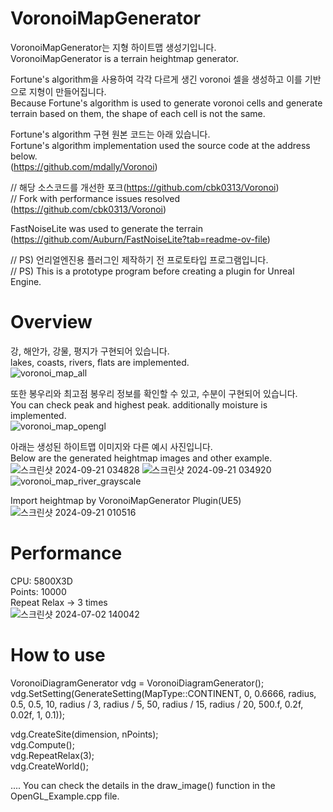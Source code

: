# VoronoiMapGenerator
VoronoiMapGenerator는 지형 하이트맵 생성기입니다.  
VoronoiMapGenerator is a terrain heightmap generator.

Fortune's algorithm을 사용하여 각각 다르게 생긴 voronoi 셀을 생성하고 이를 기반으로 지형이 만들어집니다.  
Because Fortune's algorithm is used to generate voronoi cells and generate terrain based on them, the shape of each cell is not the same.

Fortune's algorithm 구현 원본 코드는 아래 있습니다.  
Fortune's algorithm implementation used the source code at the address below.  
(https://github.com/mdally/Voronoi)

// 해당 소스코드를 개선한 포크(https://github.com/cbk0313/Voronoi)  
// Fork with performance issues resolved (https://github.com/cbk0313/Voronoi)  

FastNoiseLite was used to generate the terrain (https://github.com/Auburn/FastNoiseLite?tab=readme-ov-file)  

// PS) 언리얼엔진용 플러그인 제작하기 전 프로토타입 프로그램입니다.  
// PS) This is a prototype program before creating a plugin for Unreal Engine.  
# Overview
강, 해안가, 강물, 평지가 구현되어 있습니다.  
lakes, coasts, rivers, flats are implemented.  
![voronoi_map_all](https://github.com/cbk0313/VoronoiMapGenerator/assets/66576971/87fcbb28-c350-47b5-bbd5-e3cb7c0d0586)

또한 봉우리와 최고점 봉우리 정보를 확인할 수 있고, 수분이 구현되어 있습니다.  
You can check peak and highest peak. additionally moisture is implemented.  
![voronoi_map_opengl](https://github.com/cbk0313/VoronoiMapGenerator/assets/66576971/b19122a2-093a-406a-8027-0a227254f3cc)

아래는 생성된 하이트맵 이미지와 다른 예시 사진입니다.  
Below are the generated heightmap images and other example.  
![스크린샷 2024-09-21 034828](https://github.com/user-attachments/assets/5c6b3b4c-ed7c-42f3-8582-9586e8ca5f0e)
![스크린샷 2024-09-21 034920](https://github.com/user-attachments/assets/5c03a0d5-7c42-4f89-ad36-527c18f15c29)
![voronoi_map_river_grayscale](https://github.com/user-attachments/assets/880a08c6-1edf-4f9f-966a-f666ed66a4b2)
  
Import heightmap by VoronoiMapGenerator Plugin(UE5) 
![스크린샷 2024-09-21 010516](https://github.com/user-attachments/assets/e0877589-0e90-4718-99b9-8931215e0b57)
  
# Performance
CPU: 5800X3D  
Points: 10000  
Repeat Relax -> 3 times  
![스크린샷 2024-07-02 140042](https://github.com/cbk0313/VoronoiMapGenerator/assets/66576971/b5cdab98-aeac-4913-9559-9e736e2b5a04)  

# How to use  
VoronoiDiagramGenerator vdg = VoronoiDiagramGenerator();  
vdg.SetSetting(GenerateSetting(MapType::CONTINENT, 0, 0.6666, radius, 0.5, 0.5, 10, radius / 3, radius / 5, 50, radius / 15, radius / 20, 500.f, 0.2f, 0.02f, 1, 0.1));  
  
vdg.CreateSite(dimension, nPoints);  
vdg.Compute();  
vdg.RepeatRelax(3);  
vdg.CreateWorld();  
  
.... You can check the details in the draw_image() function in the OpenGL_Example.cpp file.
